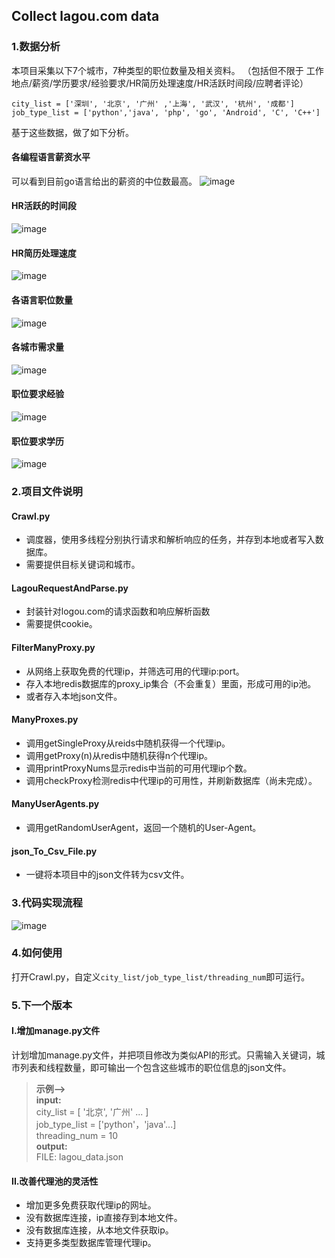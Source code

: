 ## Collect lagou.com data

### 1.数据分析
本项目采集以下7个城市，7种类型的职位数量及相关资料。
（包括但不限于 工作地点/薪资/学历要求/经验要求/HR简历处理速度/HR活跃时间段/应聘者评论）
```
city_list = ['深圳', '北京', '广州' ,'上海', '武汉', '杭州', '成都']
job_type_list = ['python','java', 'php', 'go', 'Android', 'C', 'C++']
```
基于这些数据，做了如下分析。
#### 各编程语言薪资水平
可以看到目前go语言给出的薪资的中位数最高。
![image](https://github.com/nickliqian/lagou_job/blob/master/data%20analysis/编程语言薪资水平.png)
#### HR活跃的时间段
![image](https://github.com/nickliqian/lagou_job/blob/master/data%20analysis/HR活跃的时间段.png)
#### HR简历处理速度
![image](https://github.com/nickliqian/lagou_job/blob/master/data%20analysis/简历处理速度.png)
#### 各语言职位数量
![image](https://github.com/nickliqian/lagou_job/blob/master/data%20analysis/职位数量.png)
#### 各城市需求量
![image](https://github.com/nickliqian/lagou_job/blob/master/data%20analysis/各城市需求量.png)
#### 职位要求经验
![image](https://github.com/nickliqian/lagou_job/blob/master/data%20analysis/职位要求经验.png)
#### 职位要求学历
![image](https://github.com/nickliqian/lagou_job/blob/master/data%20analysis/职位要求学历.png)

### 2.项目文件说明
#### Crawl.py
- 调度器，使用多线程分别执行请求和解析响应的任务，并存到本地或者写入数据库。
- 需要提供目标关键词和城市。
#### LagouRequestAndParse.py
- 封装针对logou.com的请求函数和响应解析函数
- 需要提供cookie。
#### FilterManyProxy.py
- 从网络上获取免费的代理ip，并筛选可用的代理ip:port。
- 存入本地redis数据库的proxy_ip集合（不会重复）里面，形成可用的ip池。
- 或者存入本地json文件。
#### ManyProxes.py
- 调用getSingleProxy从reids中随机获得一个代理ip。
- 调用getProxy(n)从redis中随机获得n个代理ip。
- 调用printProxyNums显示redis中当前的可用代理ip个数。
- 调用checkProxy检测redis中代理ip的可用性，并刷新数据库（尚未完成）。
#### ManyUserAgents.py
- 调用getRandomUserAgent，返回一个随机的User-Agent。
#### json_To_Csv_File.py
- 一键将本项目中的json文件转为csv文件。

### 3.代码实现流程
![image](https://github.com/nickliqian/lagou_job/blob/master/lagou_spider.png)

### 4.如何使用
打开Crawl.py，自定义`city_list/job_type_list/threading_num`即可运行。

### 5.下一个版本

#### I.增加manage.py文件
计划增加manage.py文件，并把项目修改为类似API的形式。只需输入关键词，城市列表和线程数量，即可输出一个包含这些城市的职位信息的json文件。
> **示例-->**  
>  **input:**  
>  city_list = [ '北京', '广州' ... ]  
>  job_type_list = ['python'，'java'...]   
>  threading_num = 10  
>  **output:**   
>  FILE: lagou_data.json

#### II.改善代理池的灵活性
- 增加更多免费获取代理ip的网址。
- 没有数据库连接，ip直接存到本地文件。
- 没有数据库连接，从本地文件获取ip。
- 支持更多类型数据库管理代理ip。
